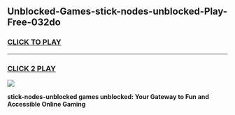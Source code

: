 
## Unblocked-Games-stick-nodes-unblocked-Play-Free-032do
<h3>
<a href="https://premium76.site?title=stick-nodes-unblocked&ref=19M">CLICK TO PLAY</a></h3>
<hr>

<h3>
<a href="https://premium76.site?title=stick-nodes-unblocked&ref=19M">CLICK 2 PLAY</a>
  
</h3>

<a href="https://premium76.site?title=stick-nodes-unblocked&ref=19M"><img src="https://clearcache.store/games.png"></a>


**stick-nodes-unblocked games unblocked: Your Gateway to Fun and Accessible Online Gaming**

